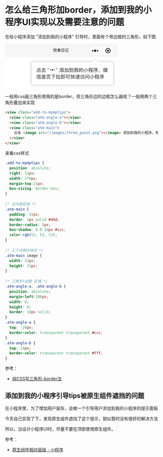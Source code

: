
# 怎么给三角形加border，添加到我的小程序UI实现以及需要注意的问题

在给小程序添加 "添加到我的小程序" 引导时，里面有个带边框的三角形，如下图

![border_border.png.png](../../../images/blog/mp/border_border.png)

一般用css画三角形使用的是border，但三角形边的边框怎么画呢？一般用两个三角形叠加来实现


```html
<view class="add-to-mymptips">
  <view class="atm-angle-a"></view>
  <view class="atm-angle-b"></view>
  <view class="atm-main">
    点击 <image src="/images/three_point.png"></image> 添加到我的小程序，微信首页下拉即可快速访问小程序
  </view>
</view>
```
来看css样式
```css
.add-to-mymptips {
  position: absolute;
  right: 15px;
  width: 270px;
  margin-top:15px;
  box-sizing: border-box;
}

/* 主内容区域 */
.atm-main {
  padding: 15px;
  border: 1px solid #ddd;
  border-radius: 5px;
  box-shadow: 0 0 10px #ccc;
  color:rgb(53, 53, 53);
}

/* 三个点图片样式 */
.atm-main image {
  width: 33px;
  height: 15px;
}

/* 三角形+边框 区域 */
.atm-angle-a, .atm-angle-b {
  position: absolute;
  margin-left:200px;
  width: 0;
  height: 0;
  border: 10px solid;
}
.atm-angle-a {
  top: -20px;
  border-color: transparent transparent #ccc;
}
.atm-angle-b {
  top:-19px;
  border-color: transparent transparent #fff;
}
```

参考：
- [纯CSS写三角形-border法](https://www.cnblogs.com/blosaa/p/3823695.html)


## 添加到我的小程序引导tips被原生组件遮挡的问题
在小程序里，为了增加用户留存，会做一个引导用户添加到我的小程序的提示面板

今天自己实现了下，发现原生组件遮挡了这个提示，貌似暂时没有很好的解决方法

所以，当设计小程序UI时，尽量不要在顶部使用原生组件。

参考：
- [原生组件相对层级 - 小程序](https://developers.weixin.qq.com/miniprogram/dev/component/native-component.html#%E5%8E%9F%E7%94%9F%E7%BB%84%E4%BB%B6%E7%9B%B8%E5%AF%B9%E5%B1%82%E7%BA%A7)